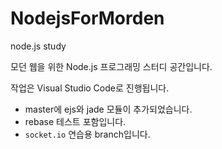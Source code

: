 # NodejsForMorden
node.js study

모던 웹을 위한 Node.js 프로그래밍 스터디 공간입니다.

작업은 Visual Studio Code로 진행됩니다.
 - master에 ejs와 jade 모듈이 추가되었습니다.
 - rebase 테스트 포함입니다. 
 - `socket.io` 연습용 branch입니다. 
